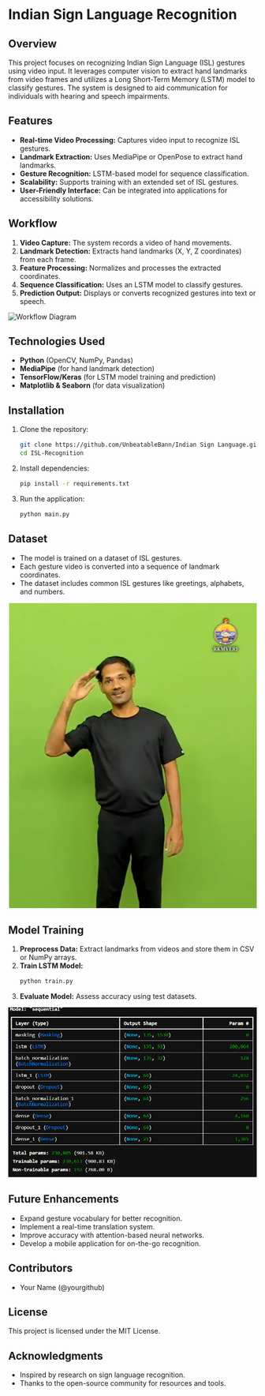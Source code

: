 # Indian Sign Language Recognition

## Overview
This project focuses on recognizing Indian Sign Language (ISL) gestures using video input. It leverages computer vision to extract hand landmarks from video frames and utilizes a Long Short-Term Memory (LSTM) model to classify gestures. The system is designed to aid communication for individuals with hearing and speech impairments.

## Features
- **Real-time Video Processing:** Captures video input to recognize ISL gestures.
- **Landmark Extraction:** Uses MediaPipe or OpenPose to extract hand landmarks.
- **Gesture Recognition:** LSTM-based model for sequence classification.
- **Scalability:** Supports training with an extended set of ISL gestures.
- **User-Friendly Interface:** Can be integrated into applications for accessibility solutions.

## Workflow
1. **Video Capture:** The system records a video of hand movements.
2. **Landmark Detection:** Extracts hand landmarks (X, Y, Z coordinates) from each frame.
3. **Feature Processing:** Normalizes and processes the extracted coordinates.
4. **Sequence Classification:** Uses an LSTM model to classify gestures.
5. **Prediction Output:** Displays or converts recognized gestures into text or speech.

![Workflow Diagram](https://www.google.com/url?sa=i&url=https%3A%2F%2Fmedium.com%2F%40swatiavhad91%2Findian-sign-language-recognition-using-machine-learning-part2-ff44c71f20da&psig=AOvVaw1_wdX4AE8ZXSbXY2HLK0Fc&ust=1738910312416000&source=images&cd=vfe&opi=89978449&ved=0CBQQjRxqFwoTCMCzme63rosDFQAAAAAdAAAAABAZ)

## Technologies Used
- **Python** (OpenCV, NumPy, Pandas)
- **MediaPipe** (for hand landmark detection)
- **TensorFlow/Keras** (for LSTM model training and prediction)
- **Matplotlib & Seaborn** (for data visualization)

## Installation
1. Clone the repository:
   ```bash
   git clone https://github.com/UnbeatableBann/Indian Sign Language.git
   cd ISL-Recognition
   ```
2. Install dependencies:
   ```bash
   pip install -r requirements.txt
   ```
3. Run the application:
   ```bash
   python main.py
   ```

## Dataset
- The model is trained on a dataset of ISL gestures.
- Each gesture video is converted into a sequence of landmark coordinates.
- The dataset includes common ISL gestures like greetings, alphabets, and numbers.

![Dataset Sample](images\dataset_images.png)

## Model Training
1. **Preprocess Data:** Extract landmarks from videos and store them in CSV or NumPy arrays.
2. **Train LSTM Model:**
   ```python
   python train.py
   ```
3. **Evaluate Model:** Assess accuracy using test datasets.

![Model Training](images/training.png)

## Future Enhancements
- Expand gesture vocabulary for better recognition.
- Implement a real-time translation system.
- Improve accuracy with attention-based neural networks.
- Develop a mobile application for on-the-go recognition.

## Contributors
- Your Name (@yourgithub)

## License
This project is licensed under the MIT License.

## Acknowledgments
- Inspired by research on sign language recognition.
- Thanks to the open-source community for resources and tools.


